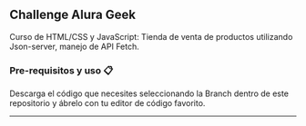 ## Challenge Alura Geek

Curso de HTML/CSS y JavaScript: Tienda de venta de productos utilizando Json-server, manejo de API Fetch.

### Pre-requisitos y uso 📋

Descarga el código que necesites seleccionando la Branch dentro de este repositorio y ábrelo con tu editor de código favorito. 

---



